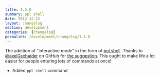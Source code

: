 ```yaml
---
title: 1.5.0
summary: ppl shell
date: 2012-12-22
layout: changelog
section: development
categories: [changelog]
permalink: /development/changelog/1.5.0
---
```


The addition of "interactive mode" in the form of [ppl
shell](/documentation/commands/shell). Thanks to
[@axelGschaider](https://github.com/axelGschaider) on GitHub for [the
suggestion](https://github.com/urael/ppl/issues/7). This ought to make life a lot
easier for people entering lots of commands at once!

* Added `ppl shell` command
